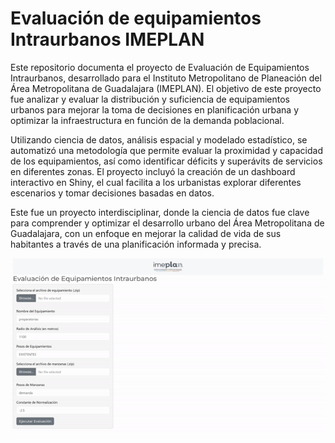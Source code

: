# Evaluación de equipamientos Intraurbanos IMEPLAN

Este repositorio documenta el proyecto de Evaluación de Equipamientos Intraurbanos, desarrollado para el Instituto Metropolitano de Planeación del Área Metropolitana de Guadalajara (IMEPLAN). El objetivo de este proyecto fue analizar y evaluar la distribución y suficiencia de equipamientos urbanos para mejorar la toma de decisiones en planificación urbana y optimizar la infraestructura en función de la demanda poblacional.

Utilizando ciencia de datos, análisis espacial y modelado estadístico, se automatizó una metodología que permite evaluar la proximidad y capacidad de los equipamientos, así como identificar déficits y superávits de servicios en diferentes zonas. El proyecto incluyó la creación de un dashboard interactivo en Shiny, el cual facilita a los urbanistas explorar diferentes escenarios y tomar decisiones basadas en datos.

Este fue un proyecto interdisciplinar, donde la ciencia de datos fue clave para comprender y optimizar el desarrollo urbano del Área Metropolitana de Guadalajara, con un enfoque en mejorar la calidad de vida de sus habitantes a través de una planificación informada y precisa.

<div style="text-align: center;">
  <img src="media/app_gif.gif" alt="app_gif">
</div>
